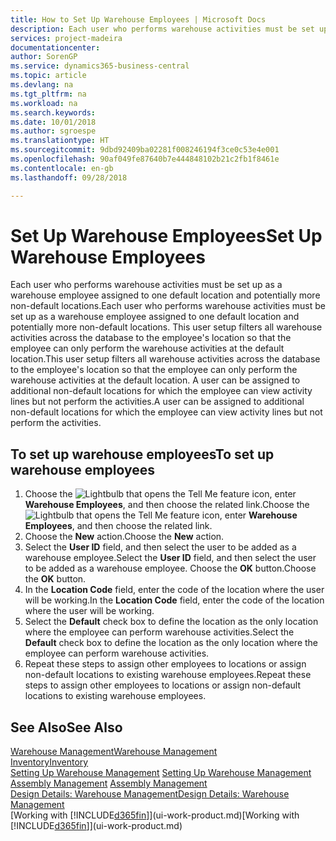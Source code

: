 ```yaml
---
title: How to Set Up Warehouse Employees | Microsoft Docs
description: Each user who performs warehouse activities must be set up as a warehouse employee assigned to one default location and potentially more non-default locations.
services: project-madeira
documentationcenter: 
author: SorenGP
ms.service: dynamics365-business-central
ms.topic: article
ms.devlang: na
ms.tgt_pltfrm: na
ms.workload: na
ms.search.keywords: 
ms.date: 10/01/2018
ms.author: sgroespe
ms.translationtype: HT
ms.sourcegitcommit: 9dbd92409ba02281f008246194f3ce0c53e4e001
ms.openlocfilehash: 90af049fe87640b7e444848102b21c2fb1f8461e
ms.contentlocale: en-gb
ms.lasthandoff: 09/28/2018

---
```

# <a name="set-up-warehouse-employees"></a><span data-ttu-id="c7fac-103">Set Up Warehouse Employees</span><span class="sxs-lookup"><span data-stu-id="c7fac-103">Set Up Warehouse Employees</span></span>
<span data-ttu-id="c7fac-104">Each user who performs warehouse activities must be set up as a warehouse employee assigned to one default location and potentially more non-default locations.</span><span class="sxs-lookup"><span data-stu-id="c7fac-104">Each user who performs warehouse activities must be set up as a warehouse employee assigned to one default location and potentially more non-default locations.</span></span> <span data-ttu-id="c7fac-105">This user setup filters all warehouse activities across the database to the employee's location so that the employee can only perform the warehouse activities at the default location.</span><span class="sxs-lookup"><span data-stu-id="c7fac-105">This user setup filters all warehouse activities across the database to the employee's location so that the employee can only perform the warehouse activities at the default location.</span></span> <span data-ttu-id="c7fac-106">A user can be assigned to additional non-default locations for which the employee can view activity lines but not perform the activities.</span><span class="sxs-lookup"><span data-stu-id="c7fac-106">A user can be assigned to additional non-default locations for which the employee can view activity lines but not perform the activities.</span></span>

## <a name="to-set-up-warehouse-employees"></a><span data-ttu-id="c7fac-107">To set up warehouse employees</span><span class="sxs-lookup"><span data-stu-id="c7fac-107">To set up warehouse employees</span></span>  
1.  <span data-ttu-id="c7fac-108">Choose the ![Lightbulb that opens the Tell Me feature](media/ui-search/search_small.png "Tell me what you want to do") icon, enter **Warehouse Employees**, and then choose the related link.</span><span class="sxs-lookup"><span data-stu-id="c7fac-108">Choose the ![Lightbulb that opens the Tell Me feature](media/ui-search/search_small.png "Tell me what you want to do") icon, enter **Warehouse Employees**, and then choose the related link.</span></span>  
2. <span data-ttu-id="c7fac-109">Choose the **New** action.</span><span class="sxs-lookup"><span data-stu-id="c7fac-109">Choose the **New** action.</span></span>  
3. <span data-ttu-id="c7fac-110">Select the **User ID** field, and then select the user to be added as a warehouse employee.</span><span class="sxs-lookup"><span data-stu-id="c7fac-110">Select the **User ID** field, and then select the user to be added as a warehouse employee.</span></span> <span data-ttu-id="c7fac-111">Choose the **OK** button.</span><span class="sxs-lookup"><span data-stu-id="c7fac-111">Choose the **OK** button.</span></span>  
6.  <span data-ttu-id="c7fac-112">In the **Location Code** field, enter the code of the location where the user will be working.</span><span class="sxs-lookup"><span data-stu-id="c7fac-112">In the **Location Code** field, enter the code of the location where the user will be working.</span></span>  
7.  <span data-ttu-id="c7fac-113">Select the **Default** check box to define the location as the only location where the employee can perform warehouse activities.</span><span class="sxs-lookup"><span data-stu-id="c7fac-113">Select the **Default** check box to define the location as the only location where the employee can perform warehouse activities.</span></span>  
8.  <span data-ttu-id="c7fac-114">Repeat these steps to assign other employees to locations or assign non-default locations to existing warehouse employees.</span><span class="sxs-lookup"><span data-stu-id="c7fac-114">Repeat these steps to assign other employees to locations or assign non-default locations to existing warehouse employees.</span></span>  

## <a name="see-also"></a><span data-ttu-id="c7fac-115">See Also</span><span class="sxs-lookup"><span data-stu-id="c7fac-115">See Also</span></span>  
[<span data-ttu-id="c7fac-116">Warehouse Management</span><span class="sxs-lookup"><span data-stu-id="c7fac-116">Warehouse Management</span></span>](warehouse-manage-warehouse.md)  
[<span data-ttu-id="c7fac-117">Inventory</span><span class="sxs-lookup"><span data-stu-id="c7fac-117">Inventory</span></span>](inventory-manage-inventory.md)  
<span data-ttu-id="c7fac-118">[Setting Up Warehouse Management](warehouse-setup-warehouse.md)   </span><span class="sxs-lookup"><span data-stu-id="c7fac-118">[Setting Up Warehouse Management](warehouse-setup-warehouse.md)   </span></span>  
<span data-ttu-id="c7fac-119">[Assembly Management](assembly-assemble-items.md)  </span><span class="sxs-lookup"><span data-stu-id="c7fac-119">[Assembly Management](assembly-assemble-items.md)  </span></span>  
[<span data-ttu-id="c7fac-120">Design Details: Warehouse Management</span><span class="sxs-lookup"><span data-stu-id="c7fac-120">Design Details: Warehouse Management</span></span>](design-details-warehouse-management.md)  
<span data-ttu-id="c7fac-121">[Working with [!INCLUDE[d365fin](includes/d365fin_md.md)]](ui-work-product.md)</span><span class="sxs-lookup"><span data-stu-id="c7fac-121">[Working with [!INCLUDE[d365fin](includes/d365fin_md.md)]](ui-work-product.md)</span></span>  

